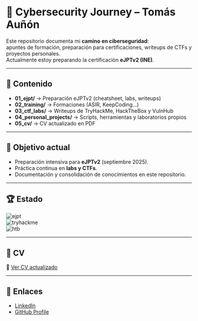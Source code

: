 # 🚀 Cybersecurity Journey – Tomás Auñón

Este repositorio documenta mi **camino en ciberseguridad**:  
apuntes de formación, preparación para certificaciones, writeups de CTFs y proyectos personales.  
Actualmente estoy preparando la certificación **eJPTv2 (INE)**.

---

## 📂 Contenido

- **01_ejpt/** → Preparación eJPTv2 (cheatsheet, labs, writeups)
- **02_training/** → Formaciones (ASIR, KeepCoding…)
- **03_ctf_labs/** → Writeups de TryHackMe, HackTheBox y VulnHub
- **04_personal_projects/** → Scripts, herramientas y laboratorios propios
- **05_cv/** → CV actualizado en PDF

---

## 🎯 Objetivo actual

- Preparación intensiva para **eJPTv2** (septiembre 2025).  
- Práctica continua en **labs y CTFs**.  
- Documentación y consolidación de conocimientos en este repositorio.

---

## 🏆 Estado

![ejpt](https://img.shields.io/badge/eJPTv2-Preparing-blue)  
![tryhackme](https://img.shields.io/badge/TryHackMe-Active-red?logo=tryhackme)  
![htb](https://img.shields.io/badge/HackTheBox-Active-green?logo=hackthebox)

---

## 📄 CV

📌 [Ver CV actualizado](./05_cv/CV_Tomas_Aunon_2025_v3.1.pdf)

---

## 🔗 Enlaces

- [LinkedIn](https://www.linkedin.com/in/tomas-aunon)
- [GitHub Profile](https://github.com/taunonh)

